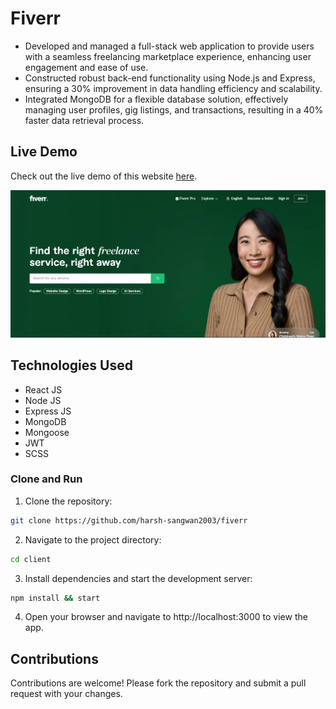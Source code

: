 # Fiverr

- Developed and managed a full-stack web application to provide users with a seamless freelancing marketplace experience, enhancing user engagement and ease of use.
- Constructed robust back-end functionality using Node.js and Express, ensuring a 30% improvement in data handling efficiency and scalability.
- Integrated MongoDB for a flexible database solution, effectively managing user profiles, gig listings, and transactions, resulting in a 40% faster data retrieval process.

## Live Demo

Check out the live demo of this website [here](https://fiverr-harsh.vercel.app/).

<img src ="./image.webp">

## Technologies Used

- React JS
- Node JS
- Express JS
- MongoDB
- Mongoose
- JWT
- SCSS

### Clone and Run

1. Clone the repository:

```bash
git clone https://github.com/harsh-sangwan2003/fiverr
```

2. Navigate to the project directory:

```bash
cd client
```

3. Install dependencies and start the development server:

```bash
npm install && start
```

4. Open your browser and navigate to http://localhost:3000 to view the app.

## Contributions

Contributions are welcome! Please fork the repository and submit a pull request with your changes.
